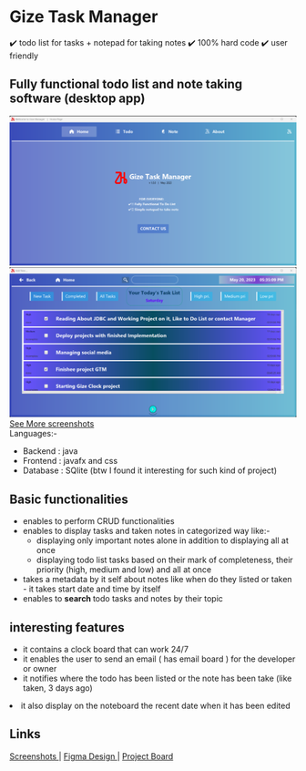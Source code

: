 # Gize Task Manager
✔️ todo list for tasks + notepad for taking notes
✔️ 100% hard code
✔️ user friendly
## Fully functional todo list and note taking software (desktop app)
![image](https://github.com/sgc93/Gize-Task-Manager/blob/main/Screenshoots/wellcomePage.png)
![image](https://github.com/sgc93/Gize-Task-Manager/blob/main/Screenshoots/todoBoard.png)
<a href="https://github.com/sgc93/Gize-Task-Manager/tree/main/Screenshoots"> See More screenshots</a> <br />
Languages:-
<ul>
  <li> Backend : java </li>
  <li> Frontend : javafx and css </li>
  <li> Database : SQlite (btw I found it interesting for such kind of project)
</ul>
 
## Basic functionalities
<ul>
  <li> enables to perform CRUD functionalities </li>
  <li> enables to display tasks and taken notes in categorized way like:-
      <ul>
        <li> displaying only important notes alone in addition to displaying all at once</li>
        <li> displaying todo list tasks based on their mark of completeness, their priority (high, medium and low) and all at once </li>
      </ul></li>
  <li> takes a metadata by it self about notes like when do they listed or taken - it takes start date and time by itself </li>
  <li> enables to <b> search </b> todo tasks and notes by their topic </li>
</ul>

## interesting features
  <ul> 
  <li> it contains a clock board that can work 24/7 </li>
  <li> it enables the user to send an email ( has email board ) for the developer or owner</li> 
  <li> it notifies where the todo has been listed or the note has been take (like taken, 3 days ago) </ul>
  <li> it also display on the noteboard the recent date when it has been edited </li>
  </ul>
  
## Links

<a href="https://github.com/sgc93/Gize-Task-Manager/tree/main/Screenshoots"> Screenshots </a>    |   <a href="https://www.figma.com/file/qwhp9yWQvWAVxU6JE5kx1O/ToDoList?type=design&node-id=0%3A1&t=1jegm1lkgZeZw71D-1"> Figma Design </a>   |   <a href="https://github.com/users/sgc93/projects/3"> Project Board </a>

